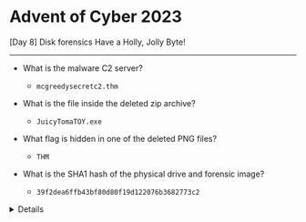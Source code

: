 # Advent of Cyber 2023

[Day 8] Disk forensics Have a Holly, Jolly Byte!

-------------------------------

- What is the malware C2 server?
	- `mcgreedysecretc2.thm`

- What is the file inside the deleted zip archive?
	- `JuicyTomaTOY.exe`

- What flag is hidden in one of the deleted PNG files?
	- `THM`

- What is the SHA1 hash of the physical drive and forensic image?
	- `39f2dea6ffb43bf80d80f19d122076b3682773c2`

<details>
Steps:
Just open the secretchat.txt you can see the server that they are using. Use the text viewer.

 ![image](https://github.com/kyou00/tryhackme-writeups/assets/92074685/a346460c-6740-4983-9bf4-bbaa4420d72a)

----------------------------------------
Just open the deleted zip and use the view automatically in the upper column.

![image](https://github.com/kyou00/tryhackme-writeups/assets/92074685/d23f845e-05c4-48cf-832d-4d22c60e6ab9)

--------------------------------------
If you just use Ctrl+F, you can search for THM{ in the portrait.png. Just use the hex viewer.

![image](https://github.com/kyou00/tryhackme-writeups/assets/92074685/14c6e9fc-3a82-4ea7-88ae-59c74c913b43)

-----------------------------
You will see the SHA1 hash when it is done verifying..

![image](https://github.com/kyou00/tryhackme-writeups/assets/92074685/b9cf58ac-f48a-4dcd-8d88-bde742a889a6)

</details>

